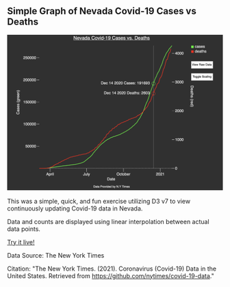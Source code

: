## Simple Graph of Nevada Covid-19 Cases vs Deaths

![](graphics/demov3.png)

This was a simple, quick, and fun exercise utilizing D3 v7 to view continuously updating Covid-19 data in Nevada.

Data and counts are displayed using linear interpolation between actual data points.

[Try it live!](https://raw.githack.com/thenick775/data_visualizations/master/covid19_nevada_d3/nevada-covid-19.html)

Data Source: The New York Times

Citation:
"The New York Times. (2021). Coronavirus (Covid-19) Data in the United States. Retrieved from https://github.com/nytimes/covid-19-data."
